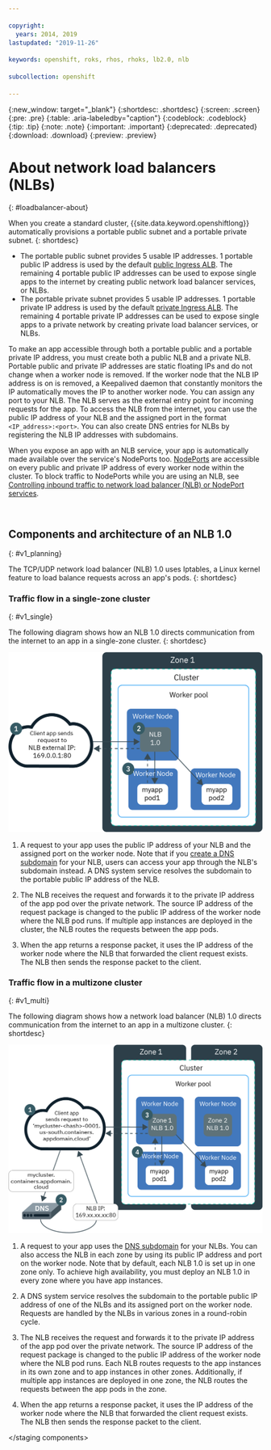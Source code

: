 ```yaml
---

copyright:
  years: 2014, 2019
lastupdated: "2019-11-26"

keywords: openshift, roks, rhos, rhoks, lb2.0, nlb

subcollection: openshift

---
```


{:new_window: target="_blank"}
{:shortdesc: .shortdesc}
{:screen: .screen}
{:pre: .pre}
{:table: .aria-labeledby="caption"}
{:codeblock: .codeblock}
{:tip: .tip}
{:note: .note}
{:important: .important}
{:deprecated: .deprecated}
{:download: .download}
{:preview: .preview} 

# About network load balancers (NLBs)
{: #loadbalancer-about}

When you create a standard cluster, {{site.data.keyword.openshiftlong}} automatically provisions a portable public subnet and a portable private subnet.
{: shortdesc}

* The portable public subnet provides 5 usable IP addresses. 1 portable public IP address is used by the default [public Ingress ALB](/docs/openshift?topic=openshift-ingress). The remaining 4 portable public IP addresses can be used to expose single apps to the internet by creating public network load balancer services, or NLBs.
* The portable private subnet provides 5 usable IP addresses. 1 portable private IP address is used by the default [private Ingress ALB](/docs/openshift?topic=openshift-ingress#private_ingress). The remaining 4 portable private IP addresses can be used to expose single apps to a private network by creating private load balancer services, or NLBs.

To make an app accessible through both a portable public and a portable private IP address, you must create both a public NLB and a private NLB. Portable public and private IP addresses are static floating IPs and do not change when a worker node is removed. If the worker node that the NLB IP address is on is removed, a Keepalived daemon that constantly monitors the IP automatically moves the IP to another worker node. You can assign any port to your NLB. The NLB serves as the external entry point for incoming requests for the app. To access the NLB from the internet, you can use the public IP address of your NLB and the assigned port in the format `<IP_address>:<port>`. You can also create DNS entries for NLBs by registering the NLB IP addresses with subdomains.

When you expose an app with an NLB service, your app is automatically made available over the service's NodePorts too. [NodePorts](/docs/openshift?topic=openshift-nodeport) are accessible on every public and private IP address of every worker node within the cluster. To block traffic to NodePorts while you are using an NLB, see [Controlling inbound traffic to network load balancer (NLB) or NodePort services](/docs/openshift?topic=openshift-network_policies#block_ingress).

<br />


## Components and architecture of an NLB 1.0
{: #v1_planning}

The TCP/UDP network load balancer (NLB) 1.0 uses Iptables, a Linux kernel feature to load balance requests across an app's pods.
{: shortdesc}

### Traffic flow in a single-zone cluster
{: #v1_single}

The following diagram shows how an NLB 1.0 directs communication from the internet to an app in a single-zone cluster.
{: shortdesc}

<img src="images/cs_loadbalancer_planning.png" alt="Expose an app in a single-zone cluster by using an NLB 1.0" width="550" style="width:550px; border-style: none"/>

1. A request to your app uses the public IP address of your NLB and the assigned port on the worker node. Note that if you [create a DNS subdomain](/docs/openshift?topic=openshift-loadbalancer_hostname) for your NLB, users can access your app through the NLB's subdomain instead. A DNS system service resolves the subdomain to the portable public IP address of the NLB.

2. The NLB receives the request and forwards it to the private IP address of the app pod over the private network. The source IP address of the request package is changed to the public IP address of the worker node where the NLB pod runs. If multiple app instances are deployed in the cluster, the NLB routes the requests between the app pods.

3. When the app returns a response packet, it uses the IP address of the worker node where the NLB that forwarded the client request exists. The NLB then sends the response packet to the client.

### Traffic flow in a multizone cluster
{: #v1_multi}

The following diagram shows how a network load balancer (NLB) 1.0 directs communication from the internet to an app in a multizone cluster.
{: shortdesc}

<img src="images/cs_loadbalancer_planning_multizone.png" alt="Use an NLB 1.0 to load balance apps in a multizone cluster" width="600" style="width:600px; border-style: none"/>

1. A request to your app uses the [DNS subdomain](/docs/openshift?topic=openshift-loadbalancer_hostname) for your NLBs. You can also access the NLB in each zone by using its public IP address and port on the worker node. Note that by default, each NLB 1.0 is set up in one zone only. To achieve high availability, you must deploy an NLB 1.0 in every zone where you have app instances.

2. A DNS system service resolves the subdomain to the portable public IP address of one of the NLBs and its assigned port on the worker node. Requests are handled by the NLBs in various zones in a round-robin cycle.

3. The NLB receives the request and forwards it to the private IP address of the app pod over the private network. The source IP address of the request package is changed to the public IP address of the worker node where the NLB pod runs. Each NLB routes requests to the app instances in its own zone and to app instances in other zones. Additionally, if multiple app instances are deployed in one zone, the NLB routes the requests between the app pods in the zone.

4. When the app returns a response packet, it uses the IP address of the worker node where the NLB that forwarded the client request exists. The NLB then sends the response packet to the client.



</staging components>
